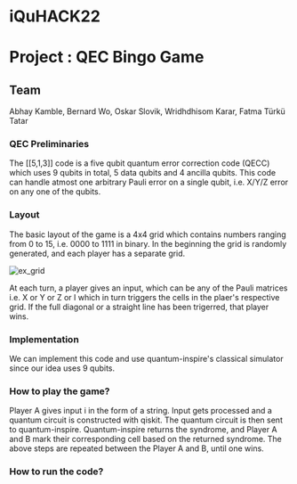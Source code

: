 # iQuHACK22

# Project : QEC Bingo Game

## Team
Abhay Kamble, Bernard Wo, Oskar Slovik, Wridhdhisom Karar, Fatma Türkü Tatar

### QEC Preliminaries 
The [[5,1,3]] code is a five qubit quantum error correction code (QECC) which uses 9 qubits in total, 5 data qubits and 4 ancilla qubits. This code can handle atmost one arbitrary Pauli error on a single qubit, i.e. X/Y/Z error on any one of the qubits.

### Layout 
The basic layout of the game is a 4x4 grid which contains numbers ranging from 0 to 15, i.e. 0000 to 1111 in binary. In the beginning the grid is randomly generated, and each player has a separate grid.

![ex_grid](https://user-images.githubusercontent.com/73556839/151690729-09667da5-074a-458c-b45c-01ee4809add7.png)

At each turn, a player gives an input, which can be any of the Pauli matrices i.e. X or Y or Z or I which in turn triggers the cells in the plaer's respective grid. If the full diagonal or a straight line has been trigerred, that player wins.

### Implementation 
We can implement this code and use quantum-inspire's classical simulator since our idea uses 9 qubits. 


### How to play the game?
Player A gives input i in the form of a string.
Input gets processed and a quantum circuit is constructed with qiskit.
The quantum circuit is then sent to quantum-inspire.
Quantum-inspire returns the syndrome, and Player A and B mark their corresponding cell based on the returned syndrome.
The above steps are repeated between the Player A and B, until one wins.


### How to run the code?



